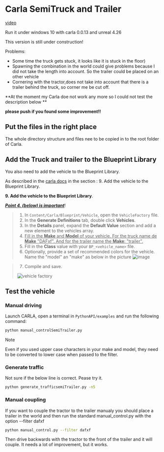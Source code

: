 # Carla SemiTruck and Trailer

[video](https://www.youtube.com/watch?v=sq825QASvZ4)

Run it under windows 10 with carla 0.0.13 and unreal 4.26

This version is still under construction!

Problems:

- Some time the truck gets stuck, it looks like it is stuck in the floor)
- Spawning the combination in the world could give problems because I did not take the length into account. So the trailer could be placed on an other vehicle
- Cornering with the tractor,does not take into account that there is a trailer behind the truck, so corner me be cut off.

**At the moment my Carla doe not work any more so I could not test the description below **

**please push if you found some improvement!!**

## Put the files in the right place

The whole directory structure and files nee to be copied in to the root folder of Carla.

## Add the Truck and trailer to the Blueprint Library

You also need to add the vehicle to the Blueprint Library.

As described in the [carla docs](https://carla.readthedocs.io/en/latest/tuto_A_add_vehicle/#import-and-configure-the-vehicle) in the section : 9. Add the vehicle to the Blueprint Library.

**9. Add the vehicle to the Blueprint Library**.

**<u>*Point 4. (below) is important*</u>**!

> 1. In `Content/Carla/Blueprint/Vehicle`, open the `VehicleFactory` file.
> 2. In the **Generate Definitions** tab, double click **Vehicles**.
> 3. In the **Details** panel, expand the **Default Value** section and add a new element to the vehicles array.
> 4. <u>Fill in the **Make** and **Model** of your vehicle. For the truck name de **Make** "DAFxf". And for the trailer name the **Make**: "trailer".</u>
> 5. Fill in the **Class** value with your `BP_<vehicle_name>` file.
> 6. Optionally, provide a set of recommended colors for the vehicle.
Name the "model" an "make" as below in the picture
![image](https://user-images.githubusercontent.com/23728090/197251353-f60eecd0-cc48-4896-9b60-1b6cdce0b01d.png)

> 7. Compile and save.
>
> ![vehicle factory](https://carla.readthedocs.io/en/latest/img/vehicle_factory.png)

## Test the vehicle

### Manual driving

Launch CARLA, open a terminal in `PythonAPI/examples` and run the following command:

```sh
python manual_controlSemiTrailer.py
```

Note

Even if you used upper case characters in your make and model, they need to be converted to lower case when passed to the filter.

### Generate traffic

Not sure if the below line is correct. Pease try it.

```sh
python generate_trafficsemiTrailer.py -n5
```
### Manual coupling
If you want to couple the tractor to the trailer manualy you should place a trailer in the world and then run the standard manual_control.py with the option --filter dafxf
```sh
python manual_control.py --filter dafxf
```
Then drive backwards with the tractor to the front of the trailer and it will couple. It needs a lot of improvement, but it works.
